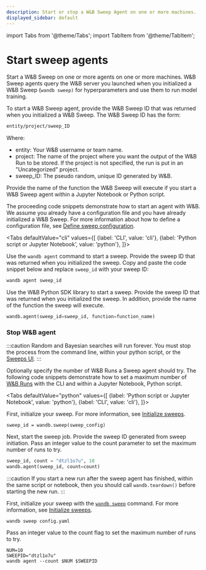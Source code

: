 ```yaml
---
description: Start or stop a W&B Sweep Agent on one or more machines.
displayed_sidebar: default
---
```

import Tabs from '@theme/Tabs';
import TabItem from '@theme/TabItem';

# Start sweep agents

<head>
  <title>Start or stop a W&B Sweep</title>
</head>

Start a W&B Sweep on one or more agents on one or more machines. W&B Sweep agents query the W&B server you launched when you initialized a W&B Sweep (`wandb sweep)` for hyperparameters and use them to run model training.

To start a W&B Sweep agent, provide the W&B Sweep ID that was returned when you initialized a W&B Sweep. The W&B Sweep ID has the form:

```bash
entity/project/sweep_ID
```

Where:

* entity: Your W&B username or team name.
* project:  The name of the project where you want the output of the W&B Run to be stored.  If the project is not specified, the run is put in an "Uncategorized" project.
* sweep\_ID: The pseudo random, unique ID generated by W&B.

Provide the name of the function the W&B Sweep will execute if you start a W&B Sweep agent within a Jupyter Notebook or Python script.

The proceeding code snippets demonstrate how to start an agent with W&B. We assume you already have a configuration file and you have already initialized a W&B Sweep. For more information about how to define a configuration file, see [Define sweep configuration](./define-sweep-configuration.md).

<Tabs
  defaultValue="cli"
  values={[
    {label: 'CLI', value: 'cli'},
    {label: 'Python script or Jupyter Notebook', value: 'python'},
  ]}>
  <TabItem value="cli">

Use the `wandb agent` command to start a sweep. Provide the sweep ID that was returned when you initialized the sweep. Copy and paste the code snippet below and replace `sweep_id` with your sweep ID:

```bash
wandb agent sweep_id
```
  </TabItem>
  <TabItem value="python">

Use the W&B Python SDK library to start a sweep. Provide the sweep ID that was returned when you initialized the sweep. In addition, provide the name of the function  the sweep will execute.

```python
wandb.agent(sweep_id=sweep_id, function=function_name)
```
  </TabItem>
</Tabs>

### Stop W&B agent

:::caution
Random and Bayesian searches will run forever. You must stop the process from the command line, within your python script, or the [Sweeps UI](./visualize-sweep-results.md).
:::

Optionally specify the number of W&B Runs a Sweep agent should try. The following code snippets demonstrate how to set a maximum number of [W&B Runs](../../ref/python/run.md) with the CLI and within a Jupyter Notebook, Python script.

<Tabs
  defaultValue="python"
  values={[
    {label: 'Python script or Jupyter Notebook', value: 'python'},
    {label: 'CLI', value: 'cli'},
  ]}>
  <TabItem value="python">

First, initialize your sweep. For more information, see [Initialize sweeps](./initialize-sweeps.md).

```
sweep_id = wandb.sweep(sweep_config)
```

Next, start the sweep job. Provide the sweep ID generated from sweep initiation. Pass an integer value to the count parameter to set the maximum number of runs to try.

```python
sweep_id, count = "dtzl1o7u", 10
wandb.agent(sweep_id, count=count)
```

:::caution
If you start a new run after the sweep agent has finished, within the same script or notebook, then you should call `wandb.teardown()` before starting the new run.
:::


  </TabItem>

  <TabItem value="cli">

First, initialize your sweep with the [`wandb sweep`](../../ref/cli/wandb-sweep.md) command. For more information, see [Initialize sweeps](./initialize-sweeps.md).

```
wandb sweep config.yaml
```

Pass an integer value to the count flag to set the maximum number of runs to try.

```
NUM=10
SWEEPID="dtzl1o7u"
wandb agent --count $NUM $SWEEPID
```
  </TabItem>
</Tabs>


